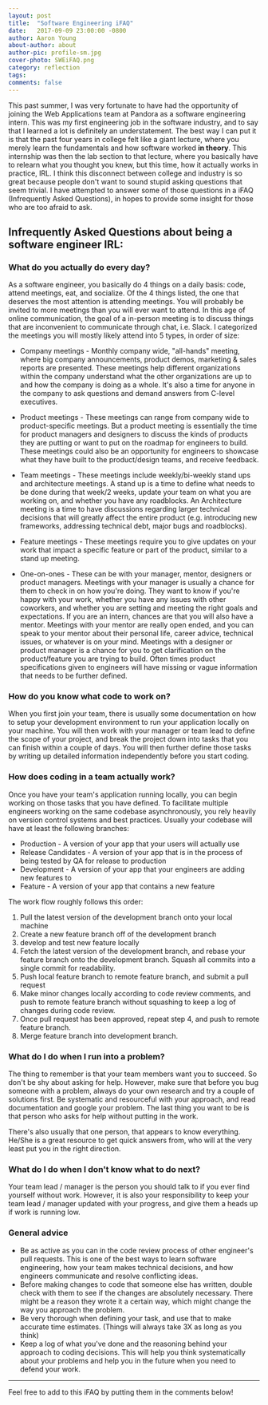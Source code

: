 ```yaml
---
layout: post
title:  "Software Engineering iFAQ"
date:   2017-09-09 23:00:00 -0800
author: Aaron Young
about-author: about
author-pic: profile-sm.jpg
cover-photo: SWEiFAQ.png
category: reflection
tags:
comments: false
---
```


This past summer, I was very fortunate to have had the opportunity of joining the Web Applications team at Pandora as a software engineering intern. This was my first engineering job in the software industry, and to say that I learned a lot is definitely an understatement. The best way I can put it is that the past four years in college felt like a giant lecture, where you merely learn the fundamentals and how software worked **in theory**. This internship was then the lab section to that lecture, where you basically have to relearn what you thought you knew, but this time, how it actually works in practice, IRL. I think this disconnect between college and industry is so great because people don't want to sound stupid asking questions that seem trivial. I have attempted to answer some of those questions in a iFAQ (Infrequently Asked Questions), in hopes to provide some insight for those who are too afraid to ask.

## Infrequently Asked Questions about being a software engineer IRL:

### What do you actually do every day?

As a software engineer, you basically do 4 things on a daily basis: code, attend meetings, eat, and socialize. Of the 4 things listed, the one that deserves the most attention is attending meetings. You will probably be invited to more meetings than you will ever want to attend. In this age of online communication, the goal of a in-person meeting is to discuss things that are inconvenient to communicate through chat, i.e. Slack. I categorized the meetings you will mostly likely attend into 5 types, in order of size:

* Company meetings - Monthly company wide, "all-hands" meeting, where big company announcements, product demos, marketing & sales reports are presented. These meetings help different organizations within the company understand what the other organizations are up to and how the company is doing as a whole. It's also a time for anyone in the company to ask questions and demand answers from C-level executives.

* Product meetings - These meetings can range from company wide to product-specific meetings. But a product meeting is essentially the time for product managers and designers to discuss the kinds of products they are putting or want to put on the roadmap for engineers to build. These meetings could also be an opportunity for engineers to showcase what they have built to the product/design teams, and receive feedback.

* Team meetings - These meetings include weekly/bi-weekly stand ups and architecture meetings. A stand up is a time to define what needs to be done during that week/2 weeks, update your team on what you are working on, and whether you have any roadblocks. An Architecture meeting is a time to have discussions regarding larger technical decisions that will greatly affect the entire product (e.g. introducing new frameworks, addressing technical debt, major bugs and roadblocks).

* Feature meetings - These meetings require you to give updates on your work that impact a specific feature or part of the product, similar to a stand up meeting.

* One-on-ones - These can be with your manager, mentor, designers or product managers. Meetings with your manager is usually a chance for them to check in on how you're doing. They want to know if you're happy with your work, whether you have any issues with other coworkers, and whether you are setting and meeting the right goals and expectations. If you are an intern, chances are that you will also have a mentor. Meetings with your mentor are really open ended, and you can speak to your mentor about their personal life, career advice, technical issues, or whatever is on your mind. Meetings with a designer or product manager is a chance for you to get clarification on the product/feature you are trying to build. Often times product specifications given to engineers will have missing or vague information that needs to be further defined.

### How do you know what code to work on?

When you first join your team, there is usually some documentation on how to setup your development environment to run your application locally on your machine. You will then work with your manager or team lead to define the scope of your project, and break the project down into tasks that you can finish within a couple of days. You will then further define those tasks by writing up detailed information independently before you start coding.

### How does coding in a team actually work?

Once you have your team's application running locally, you can begin working on those tasks that you have defined. To facilitate multiple engineers working on the same codebase asynchronously, you rely heavily on version control systems and best practices. Usually your codebase will have at least the following branches:

* Production - A version of your app that your users will actually use
* Release Candidates - A version of your app that is in the process of being tested by QA for release to production
* Development -  A version of your app that your engineers are adding new features to
* Feature - A version of your app that contains a new feature

The work flow roughly follows this order:

1. Pull the latest version of the development branch onto your local machine
2. Create a new feature branch off of the development branch
3. develop and test new feature locally
4. Fetch the latest version of the development branch, and rebase your feature branch onto the development branch. Squash all commits into a single commit for readability.
5. Push local feature branch to remote feature branch, and submit a pull request
6. Make minor changes locally according to code review comments, and push to remote feature branch without squashing to keep a log of changes during code review.
7. Once pull request has been approved, repeat step 4, and push to remote feature branch.
8. Merge feature branch into development branch.

### What do I do when I run into a problem?

The thing to remember is that your team members want you to succeed. So don't be shy about asking for help. However, make sure that before you bug someone with a problem, always do your own research and try a couple of solutions first. Be systematic and resourceful with your approach, and read documentation and google your problem. The last thing you want to be is that person who asks for help without putting in the work.

There's also usually that one person, that appears to know everything. He/She is a great resource to get quick answers from, who will at the very least put you in the right direction.

### What do I do when I don't know what to do next?

Your team lead / manager is the person you should talk to if you ever find yourself without work. However, it is also your responsibility to keep your team lead / manager updated with your progress, and give them a heads up if work is running low.

### General advice

* Be as active as you can in the code review process of other engineer's pull requests. This is one of the best ways to learn software engineering, how your team makes technical decisions, and how engineers communicate and resolve conflicting ideas.
* Before making changes to code that someone else has written, double check with them to see if the changes are absolutely necessary. There might be a reason they wrote it a certain way, which might change the way you approach the problem.
* Be very thorough when defining your task, and use that to make accurate time estimates. (Things will always take 3X as long as you think)
* Keep a log of what you've done and the reasoning behind your approach to coding decisions. This will help you think systematically about your problems and help you in the future when you need to defend your work.

---

Feel free to add to this iFAQ by putting them in the comments below!
